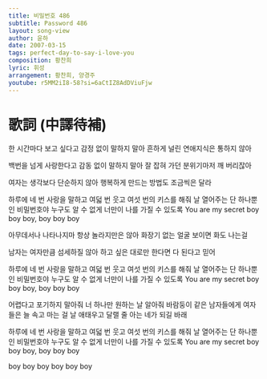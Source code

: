 ```yaml
---
title: 비밀번호 486
subtitle: Password 486
layout: song-view
author: 윤하
date: 2007-03-15
tags: perfect-day-to-say-i-love-you
composition: 황찬희
lyric: 휘성
arrangement: 황찬희, 양경주
youtube: r5MM2iI8-58?si=6aCtIZ8AdDViuFjw
---
```


# 歌詞 (中譯待補)

한 시간마다 보고 싶다고
감정 없이 말하지 말아
흔하게 널린 연애지식은 통하지 않아

백번을 넘게 사랑한다고
감동 없이 말하지 말아
잘 잡혀 가던 분위기마저 깨 버리잖아

여자는 생각보다 단순하지 않아
행복하게 만드는 방법도 조금씩은 달라

하루에 네 번 사랑을 말하고
여덟 번 웃고 여섯 번의 키스를 해줘
날 열어주는 단 하나뿐인 비밀번호야
누구도 알 수 없게 너만이 나를 가질 수 있도록
You are my secret boy boy boy, boy boy boy

아무데서나 나타나지마
항상 놀라지만은 않아
화장기 없는 얼굴 보이면 화도 나는걸

남자는 여자만큼 섬세하질 않아
하고 싶은 대로만 한다면 다 된다고 믿어

하루에 네 번 사랑을 말하고
여덟 번 웃고 여섯 번의 키스를 해줘
날 열어주는 단 하나뿐인 비밀번호야
누구도 알 수 없게 너만이 나를 가질 수 있도록
You are my secret boy boy boy, boy boy boy

어렵다고 포기하지 말아줘
너 하나만 원하는 날 알아줘
바람둥이 같은 남자들에게
여자들은 늘 속고 마는 걸
날 애태우고 달랠 줄 아는 네가 되길 바래

하루에 네 번 사랑을 말하고
여덟 번 웃고 여섯 번의 키스를 해줘
날 열어주는 단 하나뿐인 비밀번호야
누구도 알 수 없게 너만이 나를 가질 수 있도록
You are my secret boy boy boy, boy boy boy

boy boy boy boy boy boy
